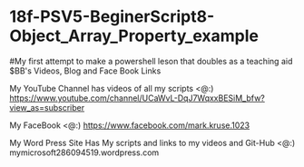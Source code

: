 # 18f-PSV5-BeginerScript8-Object_Array_Property_example
#My first attempt to make a powershell leson that doubles as a teaching aid
$BB's Videos, Blog and Face Book Links

My YouTube Channel has videos of all my scripts <@:)
https://www.youtube.com/channel/UCaWvL-DqJ7WqxxBESiM_bfw?view_as=subscriber

My FaceBook <@:)
https://www.facebook.com/mark.kruse.1023

My Word Press Site Has My scripts and links to my videos and Git-Hub <@:)
mymicrosoft286094519.wordpress.com
